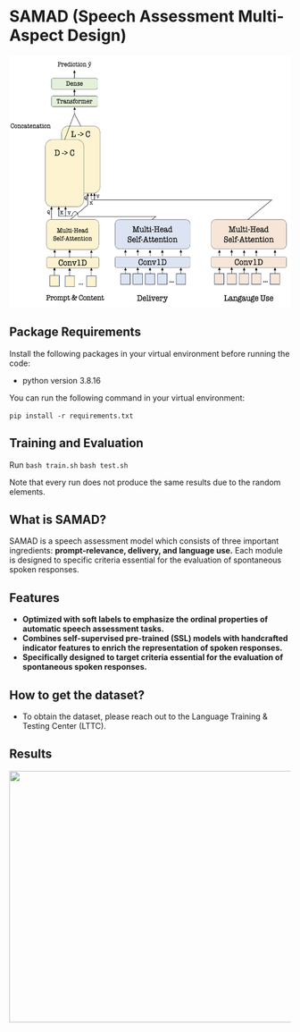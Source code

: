 # SAMAD (Speech Assessment Multi-Aspect Design)
<img src="/icon/SAMAD.png" alt="" width="578" height="450">

## Package Requirements

Install the following packages in your virtual environment before running the code:

- python version 3.8.16

You can run the following command in your virtual environment:

```pip install -r requirements.txt```
	

## Training and Evaluation

Run
```bash train.sh```
```bash test.sh```

Note that every run does not produce the same results due to the random elements.


## What is SAMAD?
SAMAD is a speech assessment model which consists of three important ingredients: **prompt-relevance, delivery, and language use.** Each module is designed to specific criteria essential for the evaluation of spontaneous spoken responses.

## Features
* **Optimized with soft labels to emphasize the ordinal properties of automatic speech assessment tasks.**
* **Combines self-supervised pre-trained (SSL) models with handcrafted indicator features to enrich the representation of spoken responses.**
* **Specifically designed to target criteria essential for the evaluation of spontaneous spoken responses.**

## How to get the dataset?
* To obtain the dataset, please reach out to the Language Training & Testing Center (LTTC).

## Results
<img src="/icon/unseen.png" alt="" width="578" height="450">


